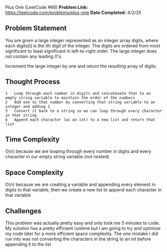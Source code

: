 Plus One (LeetCode #66)
**Problem Link:** https://leetcode.com/problems/plus-one
**Date Completed:** 4/2/25

## Problem Statement
You are given a large integer represented as an integer array digits, where each digits[i] is the ith digit of the integer. The digits are ordered from most significant to least significant in left-to-right order. The large integer does not contain any leading 0's.

Increment the large integer by one and return the resulting array of digits.

## Thought Process
	1	Loop through each number in digits and concatenate that to an empty string variable to maintain the order of the numbers
	2	Add one to that number by converting that string variable to an integer and adding 1
	3	Convert it back to a string so we can loop through every character in that string
	4	Append each character (as an int) to a new list and return that list

## Time Complexity
O(n) because we are looping through every number in digits and every character in our empty string variable (not nested)

## Space Complexity
O(n) because we are creating a variable and appending every element in digits to that variable, then we create a new list to append each character in that variable

## Challenges
This problem was actually pretty easy and only took me 5 minutes to code. My solution has a pretty efficient runtime but I am going to try and optimize my code later for a more efficient space complexity. The one mistake I did run into was not converting the characters in the string to an int before appending it to the list
